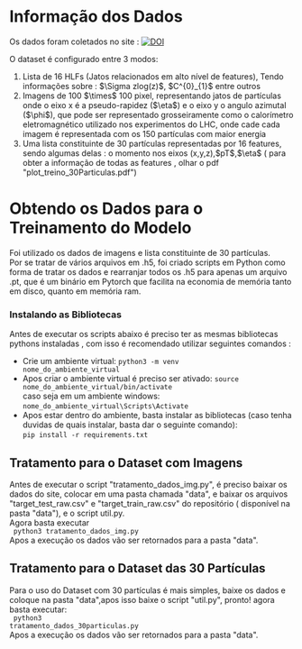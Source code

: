 # Informação dos Dados
Os dados foram coletados no site :  [![DOI](https://zenodo.org/badge/DOI/10.5281/zenodo.3601436.svg)](https://doi.org/10.5281/zenodo.3601436)

O dataset é configurado entre 3 modos:
<ol>
  <li>Lista de 16 HLFs (Jatos relacionados em alto nível de features), Tendo informações sobre : $\Sigma zlog(z)$, $C^{0}_{1}$ entre outros</li>
<li>Imagens de 100 $\times$ 100 pixel, representando jatos de partículas onde o eixo x é a pseudo-rapidez ($\eta$) e o eixo y o angulo azimutal <br>
  ($\phi$), que pode ser representado grosseiramente como o calorímetro eletromagnético utilizado nos experimentos do LHC, onde cade cada imagem é representada com os 150 partículas com maior energia </li>
<li>Uma lista constituinte de 30 partículas representadas por 16 features, sendo algumas delas : o momento nos eixos (x,y,z),$pT$,$\eta$ ( para obter a informação de todas as features , olhar o pdf "plot_treino_30Particulas.pdf")</li>
</ol>

# Obtendo os Dados para o Treinamento do Modelo 
Foi utilizado os dados de imagens e lista constituinte de 30 partículas.<br>
Por se tratar de vários arquivos  em .h5, foi criado scripts em Python como forma de tratar os dados e rearranjar todos os .h5 para apenas um arquivo .pt, que é um binário em Pytorch que facilita na economia de memória tanto em disco, quanto em memória ram.
<br>
### Instalando as Bibliotecas  
Antes de executar os scripts abaixo é preciso ter as mesmas bibliotecas pythons instaladas , com isso é recomendado utilizar seguintes comandos :
- Crie um ambiente virtual:
  <code>python3 -m venv nome_do_ambiente_virtual </code>
- Apos criar o ambiente virtual é preciso ser ativado:
  <code>source nome_do_ambiente_virtual/bin/activate </code>
  <br>
  caso seja em um ambiente windows:
  <code>nome_do_ambiente_virtual\Scripts\Activate </code>
- Apos estar dentro do ambiente, basta instalar as bibliotecas (caso tenha duvidas de quais instalar, basta dar o seguinte comando): <br> 
  <code>pip install -r requirements.txt </code>
## Tratamento para o Dataset com Imagens 
Antes de executar o script "tratamento_dados_img.py", é preciso baixar os dados do site, colocar em uma pasta chamada "data", e baixar os arquivos "target_test_raw.csv" e "target_train_raw.csv" do repositório ( disponível na pasta "data"), e o script util.py.  
Agora basta executar <br>
<code> python3 tratamento_dados_img.py </code> <br>
Apos a execução os dados vão ser retornados para a pasta "data".

## Tratamento para o Dataset das 30 Partículas 
Para o uso do Dataset com 30 partículas é mais simples, baixe os dados e coloque na pasta "data",apos isso baixe o script "util.py", pronto! agora basta executar:<br>
<code> python3 tratamento_dados_30particulas.py </code> <br>
Apos a execução os dados vão ser retornados para a pasta "data".

